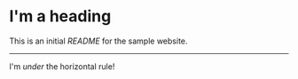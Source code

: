 # I'm a heading

This is an initial *README* for the sample website.

---

I'm _under_ the horizontal rule!
